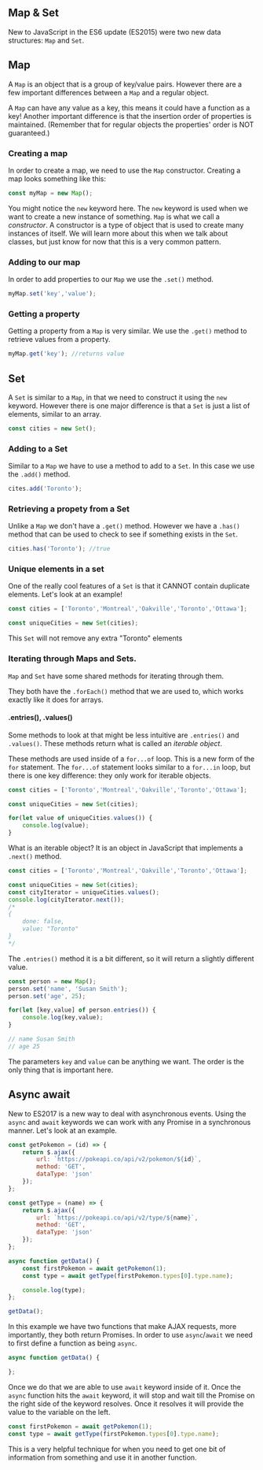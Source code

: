## Map & Set

New to JavaScript in the ES6 update (ES2015) were two new data structures: `Map` and `Set`.

## Map
A `Map` is an object that is a group of key/value pairs. However there are a few important differences between a `Map` and a regular object. 

A `Map` can have any value as a key, this means it could have a function as a key! Another important difference is that the insertion order of properties is maintained. (Remember that for regular objects the properties' order is NOT guaranteed.)

### Creating a map
In order to create a map, we need to use the `Map` constructor. Creating a map looks something like this:

```js
const myMap = new Map();
``` 

You might notice the `new` keyword here. The `new` keyword is used when we want to create a new instance of something. `Map` is what we call a *constructor*. A constructor is a type of object that is used to create many instances of itself. We will learn more about this when we talk about classes, but just know for now that this is a very common pattern.

### Adding to our map

In order to add properties to our `Map` we use the `.set()` method. 

```js
myMap.set('key','value');
```

### Getting a property

Getting a property from a `Map` is very similar. We use the `.get()` method to retrieve values from a property.

```js
myMap.get('key'); //returns value
```

## Set
A `Set` is similar to a `Map`, in that we need to construct it using the `new` keyword. However there is one major difference is that a `Set` is just a list of elements, similar to an array.

```js
const cities = new Set();
```

### Adding to a Set

Similar to a `Map` we have to use a method to add to a `Set`. In this case we use the `.add()` method.

```js
cites.add('Toronto');
```

### Retrieving a propety from a Set 

Unlike a `Map` we don't have a `.get()` method. However we have a `.has()` method that can be used to check to see if something exists in the `Set`.

```js
cities.has('Toronto'); //true
```
### Unique elements in a set

One of the really cool features of a `Set` is that it CANNOT contain duplicate elements. Let's look at an example!

```js
const cities = ['Toronto','Montreal','Oakville','Toronto','Ottawa'];

const uniqueCities = new Set(cities);
```

This `Set` will not remove any extra "Toronto" elements

### Iterating through Maps and Sets.

`Map` and `Set` have some shared methods for iterating through them.

They both have the `.forEach()` method that we are used to, which works exactly like it does for arrays.

#### .entries(), .values()

Some methods to look at that might be less intuitive are `.entries()` and `.values()`. These methods return what is called an *iterable object*.

These methods are used inside of a `for...of` loop. This is a new form of the `for` statement. The `for...of` statement looks similar to a `for...in` loop, but there is one key difference: they only work for iterable objects.

```js
const cities = ['Toronto','Montreal','Oakville','Toronto','Ottawa'];

const uniqueCities = new Set(cities);

for(let value of uniqueCities.values()) {
    console.log(value);
}
```

What is an iterable object? It is an object in JavaScript that implements a `.next()` method.

```js
const cities = ['Toronto','Montreal','Oakville','Toronto','Ottawa'];

const uniqueCities = new Set(cities);
const cityIterator = uniqueCities.values();
console.log(cityIterator.next()); 
/*
{
    done: false,
    value: "Toronto"
}
*/
```

The `.entries()` method it is a bit different, so it will return a slightly different value.

```js
const person = new Map();
person.set('name', 'Susan Smith');
person.set('age', 25);

for(let [key,value] of person.entries()) {
    console.log(key,value);
}

// name Susan Smith
// age 25
```

The parameters `key` and `value` can be anything we want. The order is the only thing that is important here. 

## Async await

New to ES2017 is a new way to deal with asynchronous events. Using the `async` and `await` keywords we can work with any Promise in a synchronous manner. Let's look at an example.

```js
const getPokemon = (id) => {
	return $.ajax({
        url: `https://pokeapi.co/api/v2/pokemon/${id}`,
        method: 'GET',
        dataType: 'json'
    });
};

const getType = (name) => {
    return $.ajax({
        url: `https://pokeapi.co/api/v2/type/${name}`,
        method: 'GET',
        dataType: 'json'
    });
};

async function getData() {
    const firstPokemon = await getPokemon(1);
    const type = await getType(firstPokemon.types[0].type.name);

    console.log(type);
};

getData();
``` 

In this example we have two functions that make AJAX requests, more importantly, they both return Promises. In order to use `async`/`await` we need to first define a function as being `async`.

```js
async function getData() {

};
```

Once we do that we are able to use `await` keyword inside of it. Once the `async` function hits the `await` keyword, it will stop and wait till the Promise on the right side of the keyword resolves. Once it resolves it will provide the value to the variable on the left. 

```js
const firstPokemon = await getPokemon(1);    
const type = await getType(firstPokemon.types[0].type.name);
```

This is a very helpful technique for when you need to get one bit of information from something and use it in another function. 

